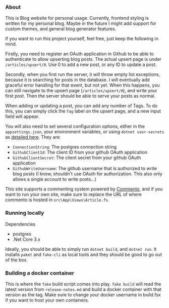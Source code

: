 ### About
This is Blog website for personal usage. Currently, frontend styling is written for my personal blog. Maybe in the future I might add support for custom themes, and general blog generator features.

If you want to run this project yourself, feel free, just keep the following in mind.

Firstly, you need to register an OAuth application in Github to be able to authenticate to allow upserting blog posts.
The actual upsert page is under `/articles/upsert/0`. Use 0 to add a new post, or any ID to update a post.

Secondly, when you first run the server, it will throw empty list exceptions, because it is searching for posts in the database. I will eventually add graceful error handling for that event, but not yet. When this happens, you can still navigate to the upsert page (`/articles/upsert/0`), and write your first post. Then the server should be able to serve your posts as normal.

When adding or updating a post, you can add any number of Tags. To do this, you can simply click the `Tag` label on the upsert page, and a new input field will appear.

You will also need to set several configuration options, either in the `appsettings.json`, your environment variables, or using `dotnet user-secrets` as [detailed here](https://docs.microsoft.com/en-us/aspnet/core/security/app-secrets?view=aspnetcore-3.0&tabs=windows).
They are:
* `ConnectionString`: The postgres connection string
* `GithubClientId`: The client ID from your github OAuth application
* `GithubClientSecret`: The client secret from your github OAuth application
* `GithubWriteUsername`: The github username that is authorized to write blog posts (I know, shouldn't use OAuth for authorization. This also only allows a single account to write posts...)

This site supports a commenting system powered by [Commento](https://www.commento.io/), and if you want to run your own site, make sure to replace the URL of where commento is hosted in `src\App\Views\Article.fs`.

### Running locally
Dependencies
* postgres
* .Net Core 3.x

Ideally, you should be able to simply run `dotnet build`, and `dotnet run`. It installs `paket` and `fake-cli` as local tools and they should be good to go out of the box.

### Building a docker container
This is where the `fake` build script comes into play. `fake build` will read the latest version from `release-notes.md` and build a docker container with that version as the tag. Make sure to change your docker username in build.fsx if you want to host your own containers.
